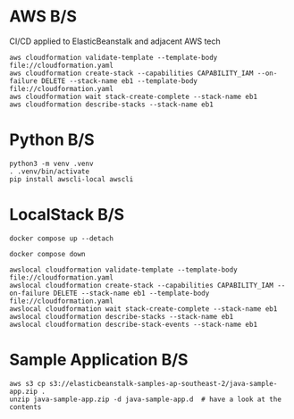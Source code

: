 # AWS B/S
CI/CD applied to ElasticBeanstalk and adjacent AWS tech

```shell
aws cloudformation validate-template --template-body file://cloudformation.yaml
aws cloudformation create-stack --capabilities CAPABILITY_IAM --on-failure DELETE --stack-name eb1 --template-body file://cloudformation.yaml
aws cloudformation wait stack-create-complete --stack-name eb1
aws cloudformation describe-stacks --stack-name eb1
```

# Python B/S

```shell
python3 -m venv .venv
. .venv/bin/activate
pip install awscli-local awscli
```

# LocalStack B/S

```shell
docker compose up --detach
```

```shell
docker compose down
```

```shell
awslocal cloudformation validate-template --template-body file://cloudformation.yaml
awslocal cloudformation create-stack --capabilities CAPABILITY_IAM --on-failure DELETE --stack-name eb1 --template-body file://cloudformation.yaml
awslocal cloudformation wait stack-create-complete --stack-name eb1
awslocal cloudformation describe-stacks --stack-name eb1
awslocal cloudformation describe-stack-events --stack-name eb1
```

# Sample Application B/S

```shell
aws s3 cp s3://elasticbeanstalk-samples-ap-southeast-2/java-sample-app.zip .
unzip java-sample-app.zip -d java-sample-app.d  # have a look at the contents
```
